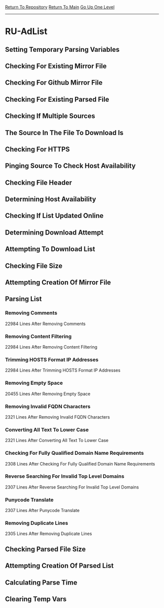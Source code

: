 [Return To Repository](https://github.com/deathbybandaid/piholeparser/)
[Return To Main](https://github.com/deathbybandaid/piholeparser/blob/master/RecentRunLogs/Mainlog.md)
[Go Up One Level](https://github.com/deathbybandaid/piholeparser/blob/master/RecentRunLogs/TopLevelScripts/30-Processing-External-Blacklists.md)
____________________________________
# RU-AdList
## Setting Temporary Parsing Variables
## Checking For Existing Mirror File
## Checking For Github Mirror File
## Checking For Existing Parsed File
## Checking If Multiple Sources
## The Source In The File To Download Is
## Checking For HTTPS
## Pinging Source To Check Host Availability
## Checking File Header
## Determining Host Availability
## Checking If List Updated Online
## Determining Download Attempt
## Attempting To Download List
## Checking File Size
## Attempting Creation Of Mirror File
## Parsing List
### Removing Comments
22984 Lines After Removing Comments
### Removing Content Filtering
22984 Lines After Removing Content Filtering
### Trimming HOSTS Format IP Addresses
22984 Lines After Trimming HOSTS Format IP Addresses
### Removing Empty Space
20455 Lines After Removing Empty Space
### Removing Invalid FQDN Characters
2321 Lines After Removing Invalid FQDN Characters
### Converting All Text To Lower Case
2321 Lines After Converting All Text To Lower Case
### Checking For Fully Qualified Domain Name Requirements
2308 Lines After Checking For Fully Qualified Domain Name Requirements
### Reverse Searching For Invalid Top Level Domains
2307 Lines After Reverse Searching For Invalid Top Level Domains
### Punycode Translate
2307 Lines After Punycode Translate
### Removing Duplicate Lines
2305 Lines After Removing Duplicate Lines
## Checking Parsed File Size
## Attempting Creation Of Parsed List
## Calculating Parse Time
## Clearing Temp Vars
